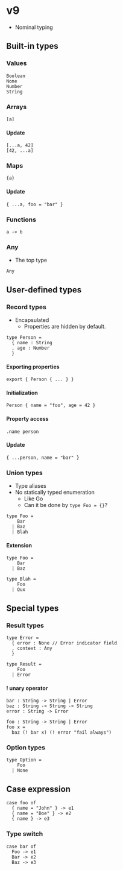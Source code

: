 # v9

- Nominal typing

## Built-in types

### Values

```
Boolean
None
Number
String
```

### Arrays

```
[a]
```

#### Update

```
[...a, 42]
[42, ...a]
```

### Maps

```
{a}
```

#### Update

```
{ ...a, foo = "bar" }
```

### Functions

```
a -> b
```

### Any

- The top type

```
Any
```

## User-defined types

### Record types

- Encapsulated
  - Properties are hidden by default.

```
type Person =
  { name : String
  , age : Number
  }
```

#### Exporting properties

```
export { Person { ... } }
```

#### Initialization

```
Person { name = "foo", age = 42 }
```

#### Property access

```
.name person
```

#### Update

```
{ ...person, name = "bar" }
```

### Union types

- Type aliases
- No statically typed enumeration
  - Like Go
  - Can it be done by `type Foo = {}`?

```
type Foo =
    Bar
  | Baz
  | Blah
```

#### Extension

```
type Foo =
    Bar
  | Baz

type Blah =
    Foo
  | Qux
```

## Special types

### Result types

```
type Error =
  { error : None // Error indicator field
  , context : Any
  }

type Result =
    Foo
  | Error
```

#### ! unary operator

```
bar : String -> String | Error
baz : String -> String -> String
error : String -> Error

foo : String -> String | Error
foo x =
  baz (! bar x) (! error "fail always")
```

### Option types

```
type Option =
    Foo
  | None
```

## Case expression

```
case foo of
  { name = "John" } -> e1
  { name = "Doe" } -> e2
  { name } -> e3
```

### Type switch

```
case bar of
  Foo -> e1
  Bar -> e2
  Baz -> e3
```
